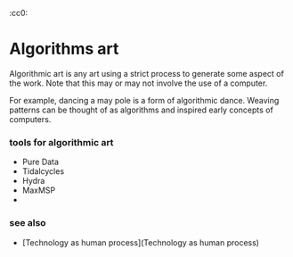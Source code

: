 :cc0:
# Algorithms art

Algorithmic art is any art using a strict process to generate some aspect of the work. Note that this may or may not involve the use of a computer. 

For example, dancing a may pole is a form of algorithmic dance. Weaving patterns can be thought of as algorithms and inspired early concepts of computers. 

### tools for algorithmic art
- Pure Data
- Tidalcycles
- Hydra
- MaxMSP
- 


### see also
- [Technology as human process](Technology as human process)
